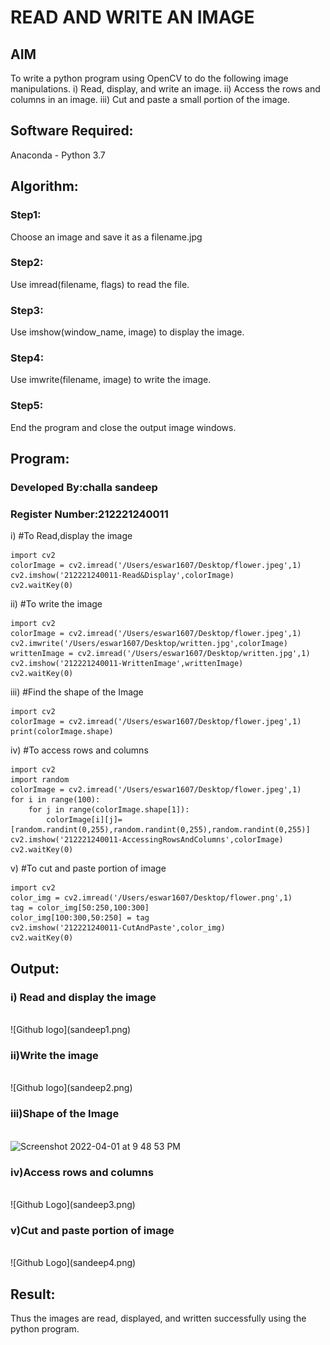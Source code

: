 # READ AND WRITE AN IMAGE
## AIM
To write a python program using OpenCV to do the following image manipulations.
i) Read, display, and write an image.
ii) Access the rows and columns in an image.
iii) Cut and paste a small portion of the image.

## Software Required:
Anaconda - Python 3.7
## Algorithm:
### Step1:
Choose an image and save it as a filename.jpg
### Step2:
Use imread(filename, flags) to read the file.
### Step3:
Use imshow(window_name, image) to display the image.
### Step4:
Use imwrite(filename, image) to write the image.
### Step5:
End the program and close the output image windows.
## Program:
### Developed By:challa sandeep
### Register Number:212221240011

i) #To Read,display the image
```
import cv2
colorImage = cv2.imread('/Users/eswar1607/Desktop/flower.jpeg',1)
cv2.imshow('212221240011-Read&Display',colorImage)
cv2.waitKey(0)
```
ii) #To write the image
```
import cv2
colorImage = cv2.imread('/Users/eswar1607/Desktop/flower.jpeg',1)
cv2.imwrite('/Users/eswar1607/Desktop/written.jpg',colorImage)
writtenImage = cv2.imread('/Users/eswar1607/Desktop/written.jpg',1)
cv2.imshow('212221240011-WrittenImage',writtenImage)
cv2.waitKey(0)
```
iii) #Find the shape of the Image
```
import cv2
colorImage = cv2.imread('/Users/eswar1607/Desktop/flower.jpeg',1)
print(colorImage.shape)
```
iv) #To access rows and columns

```
import cv2
import random
colorImage = cv2.imread('/Users/eswar1607/Desktop/flower.jpeg',1)
for i in range(100):
    for j in range(colorImage.shape[1]):
        colorImage[i][j]=[random.randint(0,255),random.randint(0,255),random.randint(0,255)]
cv2.imshow('212221240011-AccessingRowsAndColumns',colorImage)
cv2.waitKey(0)
```
v) #To cut and paste portion of image
```
import cv2
color_img = cv2.imread('/Users/eswar1607/Desktop/flower.png',1)
tag = color_img[50:250,100:300]
color_img[100:300,50:250] = tag
cv2.imshow('212221240011-CutAndPaste',color_img)
cv2.waitKey(0)
```

## Output:

### i) Read and display the image

<br>
![Github logo](sandeep1.png)
<br>

### ii)Write the image

<br>
![Github logo](sandeep2.png)
<br>

### iii)Shape of the Image

<br>
<img width="697" alt="Screenshot 2022-04-01 at 9 48 53 PM" src="https://user-images.githubusercontent.com/93427522/161304000-26e72c4f-2332-4305-8a3a-17dd07103cea.png">
<br>

### iv)Access rows and columns
<br>
![Github Logo](sandeep3.png)
<br>

### v)Cut and paste portion of image
<br>
![Github Logo](sandeep4.png)

<br>

## Result:
Thus the images are read, displayed, and written successfully using the python program.
